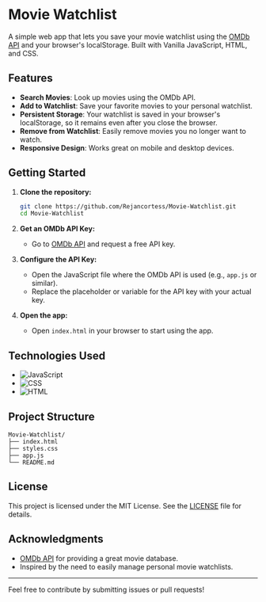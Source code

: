 # Movie Watchlist

A simple web app that lets you save your movie watchlist using the [OMDb API](https://www.omdbapi.com/) and your browser's localStorage. Built with Vanilla JavaScript, HTML, and CSS.

## Features

- **Search Movies**: Look up movies using the OMDb API.
- **Add to Watchlist**: Save your favorite movies to your personal watchlist.
- **Persistent Storage**: Your watchlist is saved in your browser's localStorage, so it remains even after you close the browser.
- **Remove from Watchlist**: Easily remove movies you no longer want to watch.
- **Responsive Design**: Works great on mobile and desktop devices.


## Getting Started

1. **Clone the repository:**
   ```bash
   git clone https://github.com/Rejancortess/Movie-Watchlist.git
   cd Movie-Watchlist
   ```

2. **Get an OMDb API Key:**
   - Go to [OMDb API](https://www.omdbapi.com/apikey.aspx) and request a free API key.

3. **Configure the API Key:**
   - Open the JavaScript file where the OMDb API is used (e.g., `app.js` or similar).
   - Replace the placeholder or variable for the API key with your actual key.

4. **Open the app:**
   - Open `index.html` in your browser to start using the app.

## Technologies Used

- ![JavaScript](https://img.shields.io/badge/-JavaScript-yellow?logo=javascript&logoColor=white)
- ![CSS](https://img.shields.io/badge/-CSS-blue?logo=css3&logoColor=white)
- ![HTML](https://img.shields.io/badge/-HTML-orange?logo=html5&logoColor=white)

## Project Structure

```
Movie-Watchlist/
├── index.html
├── styles.css
├── app.js
└── README.md
```

## License

This project is licensed under the MIT License. See the [LICENSE](LICENSE) file for details.

## Acknowledgments

- [OMDb API](https://www.omdbapi.com/) for providing a great movie database.
- Inspired by the need to easily manage personal movie watchlists.

---

Feel free to contribute by submitting issues or pull requests!
